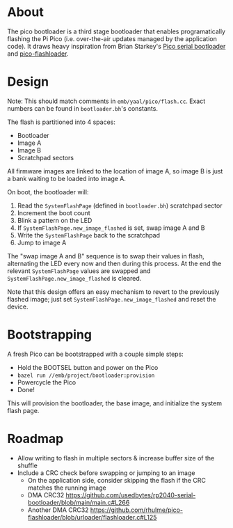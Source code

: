 # About
The pico bootloader is a third stage bootloader that enables programatically flashing the Pi Pico (i.e. over-the-air updates managed by the application code). It draws heavy inspiration from Brian Starkey's [Pico serial bootloader](https://blog.usedbytes.com/2021/12/pico-serial-bootloader/) and [pico-flashloader](https://github.com/rhulme/pico-flashloader).

# Design
Note: This should match comments in `emb/yaal/pico/flash.cc`. Exact numbers can be found in `bootloader.bh`'s constants.

The flash is partitioned into 4 spaces:
- Bootloader
- Image A
- Image B
- Scratchpad sectors

All firmware images are linked to the location of image A, so image B is just a bank waiting to be loaded into image A.

On boot, the bootloader will:
1. Read the `SystemFlashPage` (defined in `bootloader.bh`) scratchpad sector
2. Increment the boot count
3. Blink a pattern on the LED
4. If `SystemFlashPage.new_image_flashed` is set, swap image A and B
5. Write the `SystemFlashPage` back to the scratchpad
6. Jump to image A


The "swap image A and B" sequence is to swap their values in flash, alternating the LED every now and then during this process. At the end the relevant `SystemFlashPage` values are swapped and `SystemFlashPage.new_image_flashed` is cleared.

Note that this design offers an easy mechanism to revert to the previously flashed image; just set `SystemFlashPage.new_image_flashed` and reset the device.

# Bootstrapping
A fresh Pico can be bootstrapped with a couple simple steps:
- Hold the BOOTSEL button and power on the Pico
- `bazel run //emb/project/bootloader:provision`
- Powercycle the Pico
- Done!

This will provision the bootloader, the base image, and initialize the system flash page.

# Roadmap
- Allow writing to flash in multiple sectors & increase buffer size of the shuffle
- Include a CRC check before swapping or jumping to an image
  - On the application side, consider skipping the flash if the CRC matches the running image
  - DMA CRC32 https://github.com/usedbytes/rp2040-serial-bootloader/blob/main/main.c#L266
  - Another DMA CRC32 https://github.com/rhulme/pico-flashloader/blob/urloader/flashloader.c#L125
